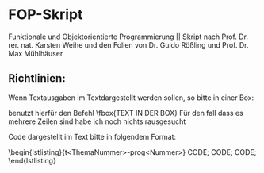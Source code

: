 # FOP-Skript
Funktionale und Objektorientierte Programmierung || Skript nach Prof. Dr. rer. nat. Karsten Weihe und den Folien von Dr. Guido Rößling und Prof. Dr. Max Mühlhäuser

## Richtlinien:

Wenn Textausgaben im Textdargestellt werden sollen, so bitte in einer Box:

benutzt hierfür den Befehl \\fbox{TEXT IN DER BOX}
Für den fall dass es mehrere Zeilen sind habe ich noch nichts rausgesucht

Code dargestellt im Text bitte in folgendem Format:

\\begin{lstlisting}{t\<ThemaNummer\>-prog\<Nummer\>}
CODE;
CODE;
CODE;
\\end{lstlisting}


